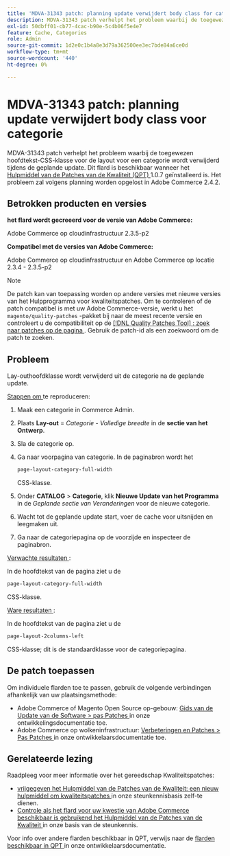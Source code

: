 ```yaml
---
title: 'MDVA-31343 patch: planning update verwijdert body class for category'
description: MDVA-31343 patch verhelpt het probleem waarbij de toegewezen hoofdtekst-CSS-klasse voor de layout voor een categorie wordt verwijderd tijdens de geplande update. Deze patch is beschikbaar wanneer [Quality Patches Tool (QPT)] (/help/announcements/adobe-commerce-announcements/magento-quality-patches-released-new-tool-to-self-serve-quality-patches.md) 1.0.7 is geïnstalleerd. Het probleem zal volgens planning worden opgelost in Adobe Commerce 2.4.2.
exl-id: 50dbff01-cb77-4cac-b90e-5c4b06f5e4e7
feature: Cache, Categories
role: Admin
source-git-commit: 1d2e0c1b4a8e3d79a362500ee3ec7bde84a6ce0d
workflow-type: tm+mt
source-wordcount: '440'
ht-degree: 0%

---
```


# MDVA-31343 patch: planning update verwijdert body class voor categorie

MDVA-31343 patch verhelpt het probleem waarbij de toegewezen hoofdtekst-CSS-klasse voor de layout voor een categorie wordt verwijderd tijdens de geplande update. Dit flard is beschikbaar wanneer het [ Hulpmiddel van de Patches van de Kwaliteit (QPT) ](/help/announcements/adobe-commerce-announcements/magento-quality-patches-released-new-tool-to-self-serve-quality-patches.md) 1.0.7 geïnstalleerd is. Het probleem zal volgens planning worden opgelost in Adobe Commerce 2.4.2.

## Betrokken producten en versies

**het flard wordt gecreeerd voor de versie van Adobe Commerce:**

Adobe Commerce op cloudinfrastructuur 2.3.5-p2

**Compatibel met de versies van Adobe Commerce:**

Adobe Commerce op cloudinfrastructuur en Adobe Commerce op locatie 2.3.4 - 2.3.5-p2

>[!NOTE]
>
>De patch kan van toepassing worden op andere versies met nieuwe versies van het Hulpprogramma voor kwaliteitspatches. Om te controleren of de patch compatibel is met uw Adobe Commerce-versie, werkt u het `magento/quality-patches` -pakket bij naar de meest recente versie en controleert u de compatibiliteit op de [[!DNL Quality Patches Tool] : zoek naar patches op de pagina ](https://devdocs.magento.com/quality-patches/tool.html#patch-grid) . Gebruik de patch-id als een zoekwoord om de patch te zoeken.

## Probleem

Lay-outhoofdklasse wordt verwijderd uit de categorie na de geplande update.

<u> Stappen om </u> te reproduceren:

1. Maak een categorie in Commerce Admin.
1. Plaats **Lay-out** = *Categorie - Volledige breedte* in de **sectie van het Ontwerp**.
1. Sla de categorie op.
1. Ga naar voorpagina van categorie. In de paginabron wordt het

   ```css
   page-layout-category-full-width
   ```

   CSS-klasse.
1. Onder **CATALOG** > **Categorie**, klik **Nieuwe Update van het Programma** in de *Geplande sectie van Veranderingen* voor de nieuwe categorie.
1. Wacht tot de geplande update start, voer de cache voor uitsnijden en leegmaken uit.
1. Ga naar de categoriepagina op de voorzijde en inspecteer de paginabron.

<u> Verwachte resultaten </u>:

In de hoofdtekst van de pagina ziet u de

```css
page-layout-category-full-width
```

CSS-klasse.

<u> Ware resultaten </u>:

In de hoofdtekst van de pagina ziet u de

```css
page-layout-2columns-left
```

CSS-klasse; dit is de standaardklasse voor de categoriepagina.

## De patch toepassen

Om individuele flarden toe te passen, gebruik de volgende verbindingen afhankelijk van uw plaatsingsmethode:

* Adobe Commerce of Magento Open Source op-gebouw: [ Gids van de Update van de Software > pas Patches ](https://devdocs.magento.com/guides/v2.4/comp-mgr/patching/mqp.html) in onze ontwikkelingsdocumentatie toe.
* Adobe Commerce op wolkeninfrastructuur: [ Verbeteringen en Patches > Pas Patches ](https://devdocs.magento.com/cloud/project/project-patch.html) in onze ontwikkelaarsdocumentatie toe.

## Gerelateerde lezing

Raadpleeg voor meer informatie over het gereedschap Kwaliteitspatches:

* [ vrijgegeven het Hulpmiddel van de Patches van de Kwaliteit: een nieuw hulpmiddel om kwaliteitspatches ](/help/announcements/adobe-commerce-announcements/magento-quality-patches-released-new-tool-to-self-serve-quality-patches.md) in onze steunkennisbasis zelf-te dienen.
* [ Controle als het flard voor uw kwestie van Adobe Commerce beschikbaar is gebruikend het Hulpmiddel van de Patches van de Kwaliteit ](/help/support-tools/patches-available-in-qpt-tool/check-patch-for-magento-issue-with-magento-quality-patches.md) in onze basis van de steunkennis.

Voor info over andere flarden beschikbaar in QPT, verwijs naar de [ flarden beschikbaar in QPT ](https://devdocs.magento.com/quality-patches/tool.html#patch-grid) in onze ontwikkelaarsdocumentatie.
